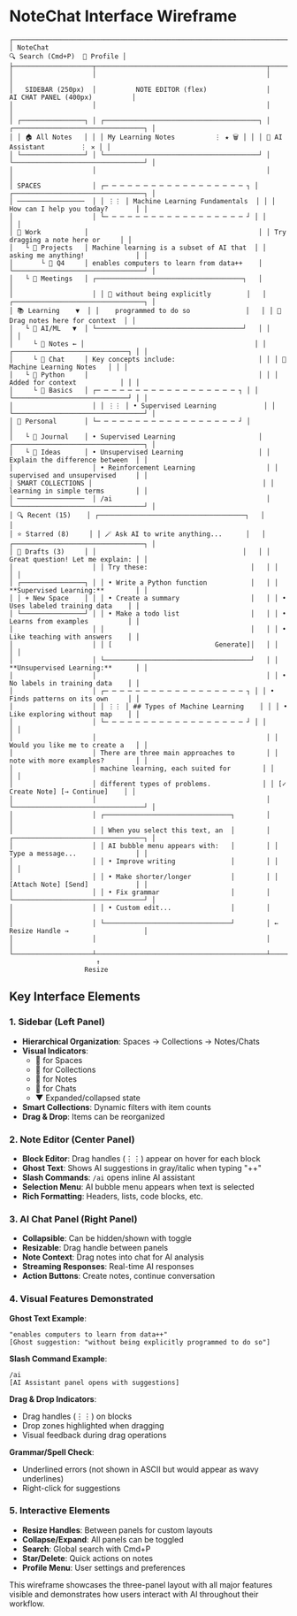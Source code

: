 # NoteChat Interface Wireframe

```
┌────────────────────────────────────────────────────────────────────────────────────────────────────┐
│ NoteChat                                                               🔍 Search (Cmd+P)  👤 Profile │
├────────────────────┬───────────────────────────────────────────┬───────────────────────────────────┤
│                    │                                           │                                     │
│   SIDEBAR (250px)  │          NOTE EDITOR (flex)               │      AI CHAT PANEL (400px)          │
│                    │                                           │                                     │
│ ┌────────────────┐ │ ┌───────────────────────────────────────┐ │ ┌─────────────────────────────────┐ │
│ │ 🏠 All Notes   │ │ │ My Learning Notes          ⋮ ★ 🗑️ │ │ │ 💬 AI Assistant         ⋮ ✕ │ │
│ └────────────────┘ │ └───────────────────────────────────────┘ │ └─────────────────────────────────┘ │
│                    │                                           │                                     │
│ SPACES             │ ┌─ ─ ─ ─ ─ ─ ─ ─ ─ ─ ─ ─ ─ ─ ─ ─ ─ ─ ┐ │ ┌─────────────────────────────────┐ │
│ ─────────────────  │ │ ⋮⋮ │ Machine Learning Fundamentals  │ │ │ How can I help you today?       │ │
│                    │ └─ ─ ─ ─ ─ ─ ─ ─ ─ ─ ─ ─ ─ ─ ─ ─ ─ ─ ┘ │ │                                 │ │
│ 📁 Work           │                                           │ │ Try dragging a note here or     │ │
│   └ 📂 Projects   │ Machine learning is a subset of AI that  │ │ asking me anything!             │ │
│       └ 📄 Q4     │ enables computers to learn from data++    │ └─────────────────────────────────┘ │
│   └ 📂 Meetings   │ ┌─────────────────────────────────────┐   │                                     │
│                    │ │ 👻 without being explicitly         │   │ ┌─────────────────────────────────┐ │
│ 📚 Learning    ▼  │ │    programmed to do so              │   │ │ 🎯 Drag notes here for context  │ │
│   └ 📂 AI/ML   ▼  │ └─────────────────────────────────────┘   │ │                                 │ │
│     └ 📄 Notes ← │                                           │ │ ┌─────────────────────────────┐ │ │
│     └ 💬 Chat     │ Key concepts include:                     │ │ │ 📄 Machine Learning Notes   │ │ │
│   └ 📂 Python     │                                           │ │ │ Added for context           │ │ │
│     └ 📄 Basics   │ ┌─ ─ ─ ─ ─ ─ ─ ─ ─ ─ ─ ─ ─ ─ ─ ─ ─ ─ ┐ │ │ └─────────────────────────────┘ │ │
│                    │ │ ⋮⋮ │ • Supervised Learning            │ │ └─────────────────────────────────┘ │
│ 🎨 Personal       │ └─ ─ ─ ─ ─ ─ ─ ─ ─ ─ ─ ─ ─ ─ ─ ─ ─ ─ ┘ │                                     │
│   └ 📂 Journal    │ • Supervised Learning                     │ ┌─────────────────────────────────┐ │
│   └ 📂 Ideas      │ • Unsupervised Learning                   │ │ Explain the difference between  │ │
│                    │ • Reinforcement Learning                  │ │ supervised and unsupervised     │ │
│ SMART COLLECTIONS │                                           │ │ learning in simple terms        │ │
│ ─────────────────  │ /ai                                       │ └─────────────────────────────────┘ │
│ 🔍 Recent (15)    │ ┌─────────────────────────────────────┐   │                                     │
│ ⭐ Starred (8)     │ │ 🪄 Ask AI to write anything...      │   │ ┌─────────────────────────────────┐ │
│ 📝 Drafts (3)     │ │                                     │   │ │ Great question! Let me explain: │ │
│                    │ │ Try these:                          │   │ │                                 │ │
│ ┌────────────────┐ │ │ • Write a Python function           │   │ │ **Supervised Learning:**        │ │
│ │ + New Space    │ │ │ • Create a summary                  │   │ │ • Uses labeled training data    │ │
│ └────────────────┘ │ │ • Make a todo list                  │   │ │ • Learns from examples          │ │
│                    │ │                                     │   │ │ • Like teaching with answers    │ │
│                    │ │ [                          Generate]│   │ │                                 │ │
│                    │ └─────────────────────────────────────┘   │ │ **Unsupervised Learning:**      │ │
│                    │                                           │ │ • No labels in training data    │ │
│                    │ ┌─ ─ ─ ─ ─ ─ ─ ─ ─ ─ ─ ─ ─ ─ ─ ─ ─ ─ ┐ │ │ • Finds patterns on its own     │ │
│                    │ │ ⋮⋮ │ ## Types of Machine Learning    │ │ │ • Like exploring without map    │ │
│                    │ └─ ─ ─ ─ ─ ─ ─ ─ ─ ─ ─ ─ ─ ─ ─ ─ ─ ─ ┘ │ │                                 │ │
│                    │                                           │ │ Would you like me to create a   │ │
│                    │ There are three main approaches to        │ │ note with more examples?        │ │
│                    │ machine learning, each suited for        │ │                                 │ │
│                    │ different types of problems.             │ │ [✓ Create Note] [→ Continue]    │ │
│                    │                                           │ └─────────────────────────────────┘ │
│                    │ ┌────────────────────────────────┐        │                                     │
│                    │ │ When you select this text, an  │        │ ┌─────────────────────────────────┐ │
│                    │ │ AI bubble menu appears with:   │        │ │ Type a message...               │ │
│                    │ │ • Improve writing              │        │ │                                 │ │
│                    │ │ • Make shorter/longer          │        │ │ [Attach Note] [Send]            │ │
│                    │ │ • Fix grammar                  │        │ └─────────────────────────────────┘ │
│                    │ │ • Custom edit...               │        │                                     │
│                    │ └────────────────────────────────┘        │ ← Resize Handle →                   │
│                    │                                           │                                     │
└────────────────────┴───────────────────────────────────────────┴─────────────────────────────────────┘
                      ↑                                                                                 
                   Resize                                                                              
```

## Key Interface Elements

### 1. Sidebar (Left Panel)
- **Hierarchical Organization**: Spaces → Collections → Notes/Chats
- **Visual Indicators**: 
  - 📁 for Spaces
  - 📂 for Collections  
  - 📄 for Notes
  - 💬 for Chats
  - ▼ Expanded/collapsed state
- **Smart Collections**: Dynamic filters with item counts
- **Drag & Drop**: Items can be reorganized

### 2. Note Editor (Center Panel)
- **Block Editor**: Drag handles (⋮⋮) appear on hover for each block
- **Ghost Text**: Shows AI suggestions in gray/italic when typing "++"
- **Slash Commands**: `/ai` opens inline AI assistant
- **Selection Menu**: AI bubble menu appears when text is selected
- **Rich Formatting**: Headers, lists, code blocks, etc.

### 3. AI Chat Panel (Right Panel)
- **Collapsible**: Can be hidden/shown with toggle
- **Resizable**: Drag handle between panels
- **Note Context**: Drag notes into chat for AI analysis
- **Streaming Responses**: Real-time AI responses
- **Action Buttons**: Create notes, continue conversation

### 4. Visual Features Demonstrated

**Ghost Text Example**:
```
"enables computers to learn from data++"
[Ghost suggestion: "without being explicitly programmed to do so"]
```

**Slash Command Example**:
```
/ai
[AI Assistant panel opens with suggestions]
```

**Drag & Drop Indicators**:
- Drag handles (⋮⋮) on blocks
- Drop zones highlighted when dragging
- Visual feedback during drag operations

**Grammar/Spell Check**:
- Underlined errors (not shown in ASCII but would appear as wavy underlines)
- Right-click for suggestions

### 5. Interactive Elements
- **Resize Handles**: Between panels for custom layouts
- **Collapse/Expand**: All panels can be toggled
- **Search**: Global search with Cmd+P
- **Star/Delete**: Quick actions on notes
- **Profile Menu**: User settings and preferences

This wireframe showcases the three-panel layout with all major features visible and demonstrates how users interact with AI throughout their workflow.